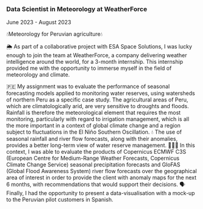 ### Data Scientist in Meteorology at WeatherForce

June 2023 - August 2023

💧Meteorology for Peruvian agriculture💧

🌦️ As part of a collaborative project with ESA Space Solutions, I was lucky enough to join the team at WeatherForce, a company delivering weather intelligence around the world, for a 3-month internship. This internship provided me with the opportunity to immerse myself in the field of meteorology and climate.

🇵🇪 My assignment was to evaluate the performance of seasonal forecasting models applied to monitoring water reserves, using watersheds of northern Peru as a specific case study. The agricultural areas of Peru, which are climatologically arid, are very sensitive to droughts and floods. Rainfall is therefore the meteorological element that requires the most monitoring, particularly with regard to irrigation management, which is all the more important in a context of global climate change and a region subject to fluctuations in the El Niño Southern Oscillation.
💧 The use of seasonal rainfall and river flow forecasts, along with their anomalies, provides a better long-term view of water reserve management.
👩🏻‍💻 In this context, I was able to evaluate the products of Copernicus ECMWF C3S (European Centre for Medium-Range Weather Forecasts, Copernicus Climate Change Service) seasonal precipitation forecasts and GloFAS (Global Flood Awareness System) river flow forecasts over the geographical area of interest in order to provide the client with anomaly maps for the next 6 months, with recommendations that would support their decisions.
🗣️ Finally, I had the opportunity to present a data-visualisation with a mock-up to the Peruvian pilot customers in Spanish.
